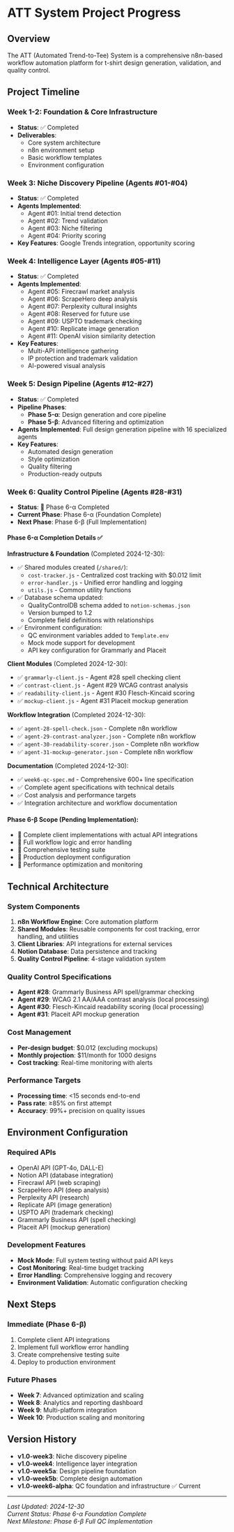 # ATT System Project Progress

## Overview
The ATT (Automated Trend-to-Tee) System is a comprehensive n8n-based workflow automation platform for t-shirt design generation, validation, and quality control.

## Project Timeline

### Week 1-2: Foundation & Core Infrastructure
- **Status**: ✅ Completed
- **Deliverables**: 
  - Core system architecture
  - n8n environment setup
  - Basic workflow templates
  - Environment configuration

### Week 3: Niche Discovery Pipeline (Agents #01-#04)
- **Status**: ✅ Completed
- **Agents Implemented**:
  - Agent #01: Initial trend detection
  - Agent #02: Trend validation
  - Agent #03: Niche filtering
  - Agent #04: Priority scoring
- **Key Features**: Google Trends integration, opportunity scoring

### Week 4: Intelligence Layer (Agents #05-#11)
- **Status**: ✅ Completed
- **Agents Implemented**:
  - Agent #05: Firecrawl market analysis
  - Agent #06: ScrapeHero deep analysis
  - Agent #07: Perplexity cultural insights
  - Agent #08: Reserved for future use
  - Agent #09: USPTO trademark checking
  - Agent #10: Replicate image generation
  - Agent #11: OpenAI vision similarity detection
- **Key Features**: 
  - Multi-API intelligence gathering
  - IP protection and trademark validation
  - AI-powered visual analysis

### Week 5: Design Pipeline (Agents #12-#27)
- **Status**: ✅ Completed
- **Pipeline Phases**:
  - **Phase 5-α**: Design generation and core pipeline
  - **Phase 5-β**: Advanced filtering and optimization
- **Agents Implemented**: Full design generation pipeline with 16 specialized agents
- **Key Features**:
  - Automated design generation
  - Style optimization
  - Quality filtering
  - Production-ready outputs

### Week 6: Quality Control Pipeline (Agents #28-#31) 
- **Status**: 🔄 Phase 6-α Completed
- **Current Phase**: Phase 6-α (Foundation Complete)
- **Next Phase**: Phase 6-β (Full Implementation)

#### Phase 6-α Completion Details ✅

**Infrastructure & Foundation** (Completed 2024-12-30):
- ✅ Shared modules created (`/shared/`):
  - `cost-tracker.js` - Centralized cost tracking with $0.012 limit
  - `error-handler.js` - Unified error handling and logging
  - `utils.js` - Common utility functions
- ✅ Database schema updated:
  - QualityControlDB schema added to `notion-schemas.json`
  - Version bumped to 1.2
  - Complete field definitions with relationships
- ✅ Environment configuration:
  - QC environment variables added to `Template.env`
  - Mock mode support for development
  - API key configuration for Grammarly and Placeit

**Client Modules** (Completed 2024-12-30):
- ✅ `grammarly-client.js` - Agent #28 spell checking client
- ✅ `contrast-client.js` - Agent #29 WCAG contrast analysis
- ✅ `readability-client.js` - Agent #30 Flesch-Kincaid scoring
- ✅ `mockup-client.js` - Agent #31 Placeit mockup generation

**Workflow Integration** (Completed 2024-12-30):
- ✅ `agent-28-spell-check.json` - Complete n8n workflow
- ✅ `agent-29-contrast-analyzer.json` - Complete n8n workflow  
- ✅ `agent-30-readability-scorer.json` - Complete n8n workflow
- ✅ `agent-31-mockup-generator.json` - Complete n8n workflow

**Documentation** (Completed 2024-12-30):
- ✅ `week6-qc-spec.md` - Comprehensive 600+ line specification
- ✅ Complete agent specifications with technical details
- ✅ Cost analysis and performance targets
- ✅ Integration architecture and workflow documentation

#### Phase 6-β Scope (Pending Implementation):
- 🔄 Complete client implementations with actual API integrations
- 🔄 Full workflow logic and error handling
- 🔄 Comprehensive testing suite
- 🔄 Production deployment configuration
- 🔄 Performance optimization and monitoring

## Technical Architecture

### System Components
1. **n8n Workflow Engine**: Core automation platform
2. **Shared Modules**: Reusable components for cost tracking, error handling, and utilities
3. **Client Libraries**: API integrations for external services
4. **Notion Database**: Data persistence and tracking
5. **Quality Control Pipeline**: 4-stage validation system

### Quality Control Specifications
- **Agent #28**: Grammarly Business API spell/grammar checking
- **Agent #29**: WCAG 2.1 AA/AAA contrast analysis (local processing)
- **Agent #30**: Flesch-Kincaid readability scoring (local processing)
- **Agent #31**: Placeit API mockup generation

### Cost Management
- **Per-design budget**: $0.012 (excluding mockups)
- **Monthly projection**: $11/month for 1000 designs
- **Cost tracking**: Real-time monitoring with alerts

### Performance Targets
- **Processing time**: <15 seconds end-to-end
- **Pass rate**: ≥85% on first attempt
- **Accuracy**: 99%+ precision on quality issues

## Environment Configuration

### Required APIs
- OpenAI API (GPT-4o, DALL-E)
- Notion API (database integration)
- Firecrawl API (web scraping)
- ScrapeHero API (deep analysis)
- Perplexity API (research)
- Replicate API (image generation)
- USPTO API (trademark checking)
- Grammarly Business API (spell checking)
- Placeit API (mockup generation)

### Development Features
- **Mock Mode**: Full system testing without paid API keys
- **Cost Monitoring**: Real-time budget tracking
- **Error Handling**: Comprehensive logging and recovery
- **Environment Validation**: Automatic configuration checking

## Next Steps

### Immediate (Phase 6-β)
1. Complete client API integrations
2. Implement full workflow error handling
3. Create comprehensive testing suite
4. Deploy to production environment

### Future Phases
- **Week 7**: Advanced optimization and scaling
- **Week 8**: Analytics and reporting dashboard
- **Week 9**: Multi-platform integration
- **Week 10**: Production scaling and monitoring

## Version History

- **v1.0-week3**: Niche discovery pipeline
- **v1.0-week4**: Intelligence layer integration  
- **v1.0-week5a**: Design pipeline foundation
- **v1.0-week5b**: Complete design automation
- **v1.0-week6-alpha**: QC foundation and infrastructure ✅ Current

---

*Last Updated: 2024-12-30*  
*Current Status: Phase 6-α Foundation Complete*  
*Next Milestone: Phase 6-β Full QC Implementation*